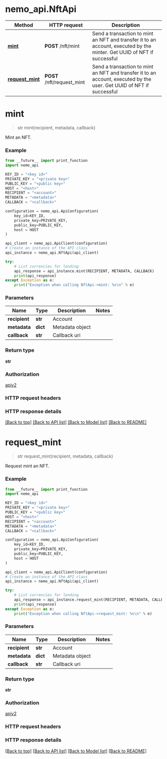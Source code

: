 # nemo_api.NftApi

Method | HTTP request | Description
------------- | ------------- | -------------
[**mint**](NftApi.md#mint) | **POST** /nft/mint | Send a transaction to mint an NFT and transfer it to an account, executed by the minter. Get UUID of NFT if successful
[**request_mint**](NftApi.md#request_mint) | **POST** /nft/request_mint | Send a transaction to mint an NFT and transfer it to an account, executed by the user. Get UUID of NFT if successful

# **mint**
> str mint(recipient, metadata, callback)

Mint an NFT.

### Example

```python
from __future__ import print_function
import nemo_api

KEY_ID = "<key id>"
PRIVATE_KEY = "<private key>"
PUBLIC_KEY = "<public key>"
HOST = "<host>"
RECIPIENT = "<account>"
METADATA = "<metadata>"
CALLBACK = "<callback>"

configuration = nemo_api.ApiConfiguration(
    key_id=KEY_ID,
    private_key=PRIVATE_KEY,
    public_key=PUBLIC_KEY,
    host = HOST
)

api_client = nemo_api.ApiClient(configuration)
# Create an instance of the API class
api_instance = nemo_api.NftApi(api_client)

try:
    # List currencies for lending
    api_response = api_instance.mint(RECIPIENT, METADATA, CALLBACK)
    print(api_response)
except Exception as e:
    print("Exception when calling NftApi->mint: %s\n" % e)
```

### Parameters

Name | Type | Description  | Notes
------------- | ------------- | ------------- | -------------
 **recipient** | **str**| Account | 
 **metadata** | **dict**| Metadata object | 
 **callback** | **str**| Callback uri | 

### Return type

**str**

### Authorization

[apiv2](../README.md#apiv2)

### HTTP request headers

### HTTP response details

[[Back to top]](#) [[Back to API list]](../README.md#documentation-for-api-endpoints) [[Back to Model list]](../README.md#documentation-for-models) [[Back to README]](../README.md)

# **request_mint**
> str request_mint(recipient, metadata, callback)

Request mint an NFT.

### Example

```python
from __future__ import print_function
import nemo_api

KEY_ID = "<key id>"
PRIVATE_KEY = "<private key>"
PUBLIC_KEY = "<public key>"
HOST = "<host>"
RECIPIENT = "<account>"
METADATA = "<metadata>"
CALLBACK = "<callback>"

configuration = nemo_api.ApiConfiguration(
    key_id=KEY_ID,
    private_key=PRIVATE_KEY,
    public_key=PUBLIC_KEY,
    host = HOST
)

api_client = nemo_api.ApiClient(configuration)
# Create an instance of the API class
api_instance = nemo_api.NftApi(api_client)

try:
    # List currencies for lending
    api_response = api_instance.request_mint(RECIPIENT, METADATA, CALLBACK)
    print(api_response)
except Exception as e:
    print("Exception when calling NftApi->request_mint: %s\n" % e)
```

### Parameters

Name | Type | Description  | Notes
------------- | ------------- | ------------- | -------------
 **recipient** | **str**| Account | 
 **metadata** | **dict**| Metadata object | 
 **callback** | **str**| Callback uri | 

### Return type

**str**

### Authorization

[apiv2](../README.md#apiv2)

### HTTP request headers

### HTTP response details

[[Back to top]](#) [[Back to API list]](../README.md#documentation-for-api-endpoints) [[Back to Model list]](../README.md#documentation-for-models) [[Back to README]](../README.md)